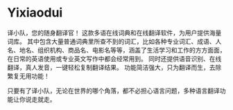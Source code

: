 # Yixiaodui
译小队，您的随身翻译官！
这款多语在线词典和在线翻译软件，为用户提供海量词库。
其中包含大量普通词典里所查不到的词汇，比如各种专业词汇、成语、人名、地名、组织机构、商品名、电影名等等，涵盖了生活学习和工作的方方面面，在日常的英语使用或专业英文写作中都会经常用到。
同时还提供语音识别、在线翻译，真人发音，一键轻松复制翻译结果。
功能简洁强大，只为翻译而生，去除繁复无用功能！

只要有了译小队，无论在世界的哪个角落，都不必担心语言问题，多种语言翻译功能让你说走就走。
